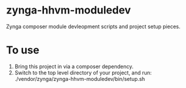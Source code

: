 # zynga-hhvm-moduledev

Zynga composer module devleopment scripts and project setup pieces.

# To use

1) Bring this project in via a composer dependency.
1) Switch to the top level directory of your project, and run:
  ./vendor/zynga/zynga-hhvm-moduledev/bin/setup.sh
